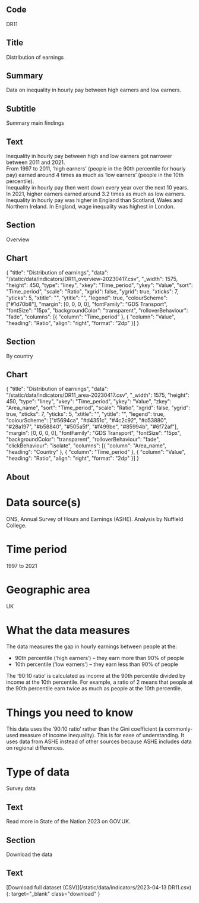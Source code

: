 ## Code
DR11

## Title
Distribution of earnings

## Summary
Data on inequality in hourly pay between high earners and low earners.

## Subtitle
Summary main findings

## Text
Inequality in hourly pay between high and low earners got narrower between 2011 and 2021.<br>
From 1997 to 2011, ‘high earners’ (people in the 90th percentile for hourly pay) earned around 4 times as much as ‘low earners’ (people in the 10th percentile).<br>
Inequality in hourly pay then went down every year over the next 10 years. In 2021, higher earners earned around 3.2 times as much as low earners.<br>
Inequality in hourly pay was higher in England than Scotland, Wales and Northern Ireland. In England, wage inequality was highest in London.

## Section
Overview

## Chart
{ "title": "Distribution of earnings", "data": "/static/data/indicators/DR11_overview-20230417.csv", "_width": 1575, "height": 450, "type": "liney", "xkey": "Time_period", "ykey": "Value", "sort": "Time_period", "scale": "Ratio", "xgrid": false, "ygrid": true, "xticks": 7, "yticks": 5, "xtitle": "", "ytitle": "", "legend": true, "colourScheme": ["#1d70b8"], "margin": [0, 0, 0, 0], "fontFamily": "GDS Transport", "fontSize": "15px", "backgroundColor": "transparent", "rolloverBehaviour": "fade", "columns": [{ "column": "Time_period" }, { "column": "Value", "heading": "Ratio", "align": "right", "format": "2dp" }] }

## Section
By country

## Chart
{ "title": "Distribution of earnings", "data": "/static/data/indicators/DR11_area-20230417.csv", "_width": 1575, "height": 450, "type": "liney", "xkey": "Time_period", "ykey": "Value", "zkey": "Area_name", "sort": "Time_period", "scale": "Ratio", "xgrid": false, "ygrid": true, "xticks": 7, "yticks": 5, "xtitle": "", "ytitle": "", "legend": true, "colourScheme": ["#5694ca", "#d4351c", "#4c2c92", "#d53880", "#28a197", "#b58840", "#505a5f", "#f499be", "#85994b", "#6f72af"], "margin": [0, 0, 0, 0], "fontFamily": "GDS Transport", "fontSize": "15px", "backgroundColor": "transparent", "rolloverBehaviour": "fade", "clickBehaviour": "isolate", "columns": [{ "column": "Area_name", "heading": "Country" }, { "column": "Time_period" }, { "column": "Value", "heading": "Ratio", "align": "right", "format": "2dp" }] }

## About
# Data source(s)
ONS, Annual Survey of Hours and Earnings (ASHE). Analysis by Nuffield College.

# Time period
1997 to 2021

# Geographic area
UK

# What the data measures
<p class="govuk-body">The data measures the gap in hourly earnings between people at the:</p>

<ul class="govuk-list list-disc">
    <li>90th percentile (‘high earners’) – they earn more than 90% of people</li>
    <li>10th percentile (‘low earners’) – they earn less than 90% of people</li>
</ul>

The ‘90:10 ratio’ is calculated as income at the 90th percentile divided by income at the 10th percentile. For example, a ratio of 2 means that people at the 90th percentile earn twice as much as people at the 10th percentile.

# Things you need to know
This data uses the ‘90:10 ratio’ rather than the Gini coefficient (a commonly-used measure of income inequality). This is for ease of understanding. It uses data from ASHE instead of other sources because ASHE includes data on regional differences.

# Type of data
Survey data

## Text
Read more in State of the Nation 2023 on GOV.UK.

## Section
Download the data

## Text
[Download full dataset (CSV)](/static/data/indicators/2023-04-13 DR11.csv){: target="_blank" class="download" }
